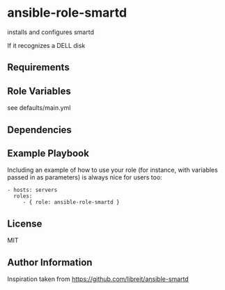 ansible-role-smartd
=========

installs and configures smartd

If it recognizes a DELL disk

Requirements
------------


Role Variables
--------------

see defaults/main.yml

Dependencies
------------


Example Playbook
----------------

Including an example of how to use your role (for instance, with variables passed in as parameters) is always nice for users too:

    - hosts: servers
      roles:
         - { role: ansible-role-smartd }

License
-------

MIT

Author Information
------------------

Inspiration taken from https://github.com/libreit/ansible-smartd
